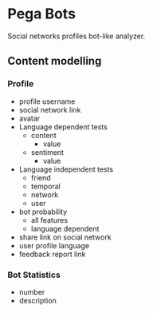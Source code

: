 # Pega Bots

Social networks profiles bot-like analyzer.

## Content modelling

### Profile

- profile username
- social network link
- avatar
- Language dependent tests
	+ content
		* value
	+ sentiment
		* value
- Language independent tests
	+ friend
	+ temporal
	+ network
	+ user
- bot probability
	+ all features
	+ language dependent
- share link on social network
- user profile language
- feedback report link

### Bot Statistics

- number
- description
